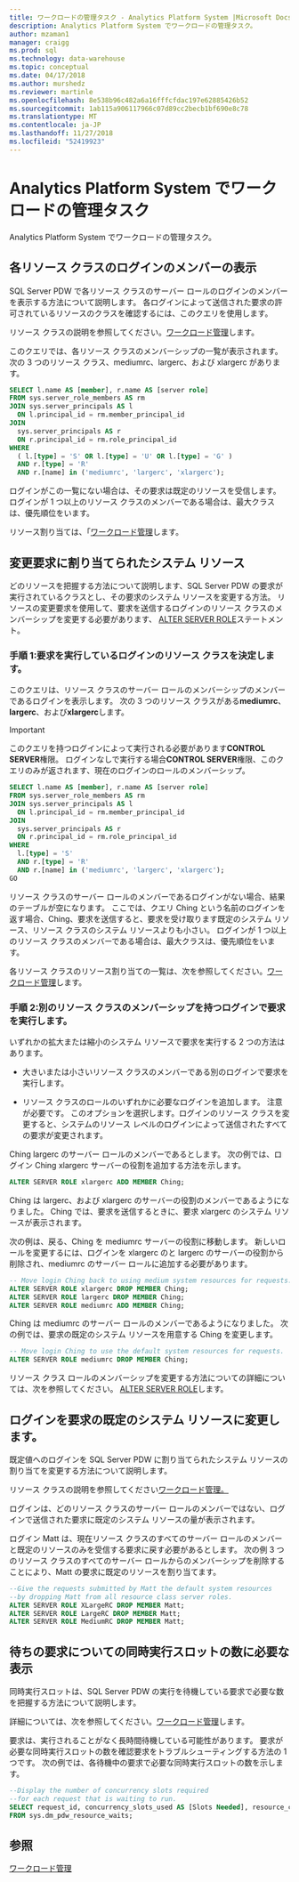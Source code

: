 ```yaml
---
title: ワークロードの管理タスク - Analytics Platform System |Microsoft Docs
description: Analytics Platform System でワークロードの管理タスク。
author: mzaman1
manager: craigg
ms.prod: sql
ms.technology: data-warehouse
ms.topic: conceptual
ms.date: 04/17/2018
ms.author: murshedz
ms.reviewer: martinle
ms.openlocfilehash: 8e538b96c482a6a16fffcfdac197e62885426b52
ms.sourcegitcommit: 1ab115a906117966c07d89cc2becb1bf690e8c78
ms.translationtype: MT
ms.contentlocale: ja-JP
ms.lasthandoff: 11/27/2018
ms.locfileid: "52419923"
---
```

# <a name="workload-management-tasks-in-analytics-platform-system"></a>Analytics Platform System でワークロードの管理タスク
Analytics Platform System でワークロードの管理タスク。

## <a name="view-login-members-of-each-resource-class"></a>各リソース クラスのログインのメンバーの表示
SQL Server PDW で各リソース クラスのサーバー ロールのログインのメンバーを表示する方法について説明します。 各ログインによって送信された要求の許可されているリソースのクラスを確認するには、このクエリを使用します。  
  
リソース クラスの説明を参照してください。[ワークロード管理](workload-management.md)します。  
  
このクエリでは、各リソース クラスのメンバーシップの一覧が表示されます。 次の 3 つのリソース クラス、mediumrc、largerc、および xlargerc があります。  
  
```sql  
SELECT l.name AS [member], r.name AS [server role]  
FROM sys.server_role_members AS rm  
JOIN sys.server_principals AS l  
  ON l.principal_id = rm.member_principal_id  
JOIN  
  sys.server_principals AS r  
  ON r.principal_id = rm.role_principal_id  
WHERE  
  ( l.[type] = 'S' OR l.[type] = 'U' OR l.[type] = 'G' )  
  AND r.[type] = 'R'  
  AND r.[name] in ('mediumrc', 'largerc', 'xlargerc');  
```  
  
ログインがこの一覧にない場合は、その要求は既定のリソースを受信します。 ログインが 1 つ以上のリソース クラスのメンバーである場合は、最大クラスは、優先順位をいます。  
  
リソース割り当ては、「[ワークロード管理](workload-management.md)します。  
  
## <a name="change-the-system-resources-allocated-to-a-request"></a>変更要求に割り当てられたシステム リソース
どのリソースを把握する方法について説明します、SQL Server PDW の要求が実行されているクラスとし、その要求のシステム リソースを変更する方法。 リソースの変更要求を使用して、要求を送信するログインのリソース クラスのメンバーシップを変更する必要があります、 [ALTER SERVER ROLE](../t-sql/statements/alter-server-role-transact-sql.md)ステートメント。  
  
### <a name="step-1-determine-the-resource-class-for-the-login-running-the-request"></a>手順 1:要求を実行しているログインのリソース クラスを決定します。  
このクエリは、リソース クラスのサーバー ロールのメンバーシップのメンバーであるログインを表示します。 次の 3 つのリソース クラスがある**mediumrc**、 **largerc**、および**xlargerc**します。  
  
> [!IMPORTANT]  
> このクエリを持つログインによって実行される必要があります**CONTROL SERVER**権限。 ログインなしで実行する場合**CONTROL SERVER**権限、このクエリのみが返されます、現在のログインのロールのメンバーシップ。  
  
```sql  
SELECT l.name AS [member], r.name AS [server role]  
FROM sys.server_role_members AS rm  
JOIN sys.server_principals AS l  
  ON l.principal_id = rm.member_principal_id  
JOIN  
  sys.server_principals AS r  
  ON r.principal_id = rm.role_principal_id  
WHERE  
  l.[type] = 'S'   
  AND r.[type] = 'R'  
  AND r.[name] in ('mediumrc', 'largerc', 'xlargerc');  
GO  
```  
  
リソース クラスのサーバー ロールのメンバーであるログインがない場合、結果のテーブルが空になります。 ここでは、クエリ Ching という名前のログインを返す場合、Ching、要求を送信すると、要求を受け取ります既定のシステム リソース、リソース クラスのシステム リソースよりも小さい。 ログインが 1 つ以上のリソース クラスのメンバーである場合は、最大クラスは、優先順位をいます。  
  
各リソース クラスのリソース割り当ての一覧は、次を参照してください。[ワークロード管理](workload-management.md)します。  
  
### <a name="step-2-run-the-request-under-a-login-with-different-resource-class-membership"></a>手順 2:別のリソース クラスのメンバーシップを持つログインで要求を実行します。  
いずれかの拡大または縮小のシステム リソースで要求を実行する 2 つの方法はあります。  
  
-   大きいまたは小さいリソース クラスのメンバーである別のログインで要求を実行します。  
  
-   リソース クラスのロールのいずれかに必要なログインを追加します。 注意が必要です。 このオプションを選択します。ログインのリソース クラスを変更すると、システムのリソース レベルのログインによって送信されたすべての要求が変更されます。  
  
Ching largerc のサーバー ロールのメンバーであるとします。 次の例では、ログイン Ching xlargerc サーバーの役割を追加する方法を示します。  
  
```sql  
ALTER SERVER ROLE xlargerc ADD MEMBER Ching;  
```  
  
Ching は largerc、および xlargerc のサーバーの役割のメンバーであるようになりました。 Ching では、要求を送信するときに、要求 xlargerc のシステム リソースが表示されます。  
  
次の例は、戻る、Ching を mediumrc サーバーの役割に移動します。  新しいロールを変更するには、ログインを xlargerc のと largerc のサーバーの役割から削除され、mediumrc のサーバー ロールに追加する必要があります。  
  
```sql  
-- Move login Ching back to using medium system resources for requests.  
ALTER SERVER ROLE xlargerc DROP MEMBER Ching;  
ALTER SERVER ROLE largerc DROP MEMBER Ching;  
ALTER SERVER ROLE mediumrc ADD MEMBER Ching;  
```  
  
Ching は mediumrc のサーバー ロールのメンバーであるようになりました。  次の例では、要求の既定のシステム リソースを用意する Ching を変更します。  
  
```sql  
-- Move login Ching to use the default system resources for requests.  
ALTER SERVER ROLE mediumrc DROP MEMBER Ching;  
```  
  
リソース クラス ロールのメンバーシップを変更する方法についての詳細については、次を参照してください。 [ALTER SERVER ROLE](../t-sql/statements/alter-server-role-transact-sql.md)します。  

## <a name="change-a-login-to-the-default-system-resources-for-its-requests"></a>ログインを要求の既定のシステム リソースに変更します。
既定値へのログインを SQL Server PDW に割り当てられたシステム リソースの割り当てを変更する方法について説明します。 
  
リソース クラスの説明を参照してください[ワークロード管理。](workload-management.md)  
  
ログインは、どのリソース クラスのサーバー ロールのメンバーではない、ログインで送信された要求に既定のシステム リソースの量が表示されます。  
  
ログイン Matt は、現在リソース クラスのすべてのサーバー ロールのメンバーと既定のリソースのみを受信する要求に戻す必要があるとします。  次の例 3 つのリソース クラスのすべてのサーバー ロールからのメンバーシップを削除することにより、Matt の要求に既定のリソースを割り当てます。  
  
```sql  
--Give the requests submitted by Matt the default system resources   
--by dropping Matt from all resource class server roles.  
ALTER SERVER ROLE XLargeRC DROP MEMBER Matt;  
ALTER SERVER ROLE LargeRC DROP MEMBER Matt;  
ALTER SERVER ROLE MediumRC DROP MEMBER Matt;  
```  
  
## <a name="display-the-number-of-concurrency-slots-needed-for-a-waiting-request"></a>待ちの要求についての同時実行スロットの数に必要な表示
同時実行スロットは、SQL Server PDW の実行を待機している要求で必要な数を把握する方法について説明します。  
  
詳細については、次を参照してください。[ワークロード管理](workload-management.md)します。  
  
要求は、実行されることがなく長時間待機している可能性があります。 要求が必要な同時実行スロットの数を確認要求をトラブルシューティングする方法の 1 つです。  次の例では、各待機中の要求で必要な同時実行スロットの数を示します。  
  
```sql  
--Display the number of concurrency slots required   
--for each request that is waiting to run.  
SELECT request_id, concurrency_slots_used AS [Slots Needed], resource_class AS [Resource Class]  
FROM sys.dm_pdw_resource_waits;  
```  
  
  
## <a name="see-also"></a>参照  
[ワークロード管理](workload-management.md)  
  
